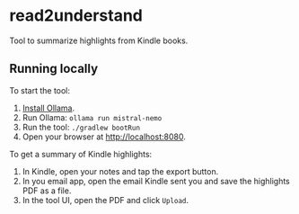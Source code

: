 # read2understand

Tool to summarize highlights from Kindle books.

## Running locally

To start the tool:

1. [Install Ollama](https://ollama.com/download).
2. Run Ollama: `ollama run mistral-nemo`
3. Run the tool: `./gradlew bootRun`
4. Open your browser at <http://localhost:8080>.

To get a summary of Kindle highlights:

1. In Kindle, open your notes and tap the export button.
2. In you email app, open the email Kindle sent you and save the highlights PDF as a file.
3. In the tool UI, open the PDF and click `Upload`.
